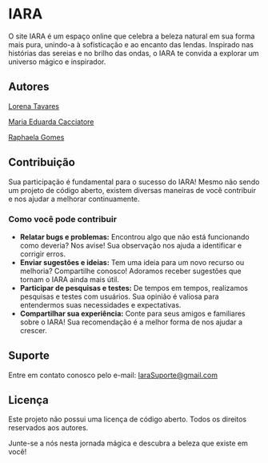 # IARA

O site IARA é um espaço online que celebra a beleza natural em sua forma mais pura, unindo-a à sofisticação e ao encanto das lendas. Inspirado nas histórias das sereias e no brilho das ondas, o IARA te convida a explorar um universo mágico e inspirador.


## Autores

[Lorena Tavares](https://github.com/Lorenaatavares)

[Maria Eduarda Cacciatore](https://github.com/DudaCacciatore)

[Raphaela Gomes](https://github.com/RaphaMaria)


## Contribuição

Sua participação é fundamental para o sucesso do IARA! Mesmo não sendo um projeto de código aberto, existem diversas maneiras de você contribuir e nos ajudar a melhorar continuamente.

### Como você pode contribuir

* **Relatar bugs e problemas:** Encontrou algo que não está funcionando como deveria? Nos avise! Sua observação nos ajuda a identificar e corrigir erros.
* **Enviar sugestões e ideias:** Tem uma ideia para um novo recurso ou melhoria? Compartilhe conosco! Adoramos receber sugestões que tornam o IARA ainda mais útil.
* **Participar de pesquisas e testes:** De tempos em tempos, realizamos pesquisas e testes com usuários. Sua opinião é valiosa para entendermos suas necessidades e expectativas.
* **Compartilhar sua experiência:** Conte para seus amigos e familiares sobre o IARA! Sua recomendação é a melhor forma de nos ajudar a crescer.

## Suporte

Entre em contato conosco pelo e-mail: IaraSuporte@gmail.com

## Licença
Este projeto não possui uma licença de código aberto. Todos os direitos reservados aos autores.

Junte-se a nós nesta jornada mágica e descubra a beleza que existe em você!

